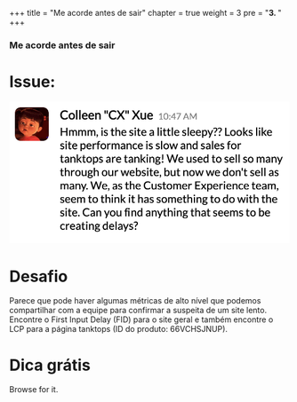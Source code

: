 +++
title = "Me acorde antes de sair"
chapter = true
weight = 3
pre = "<b>3. </b>"
+++

### Me acorde antes de sair

# Issue:

![CX Tweet](/images/sleepy-slack.png)


# Desafio

Parece que pode haver algumas métricas de alto nível que podemos compartilhar com a equipe para confirmar a suspeita de um site lento. Encontre o First Input Delay (FID) para o site geral e também encontre o LCP para a página tanktops (ID do produto: 66VCHSJNUP).

# Dica grátis

Browse for it.